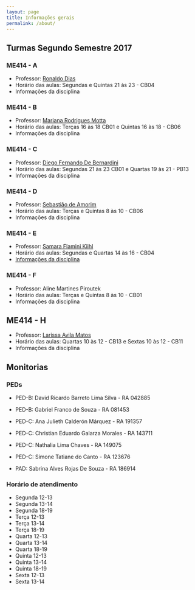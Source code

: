 ```yaml
---
layout: page
title: Informações gerais
permalink: /about/
---
```


## Turmas Segundo Semestre 2017

### ME414 - A

* Professor: [Ronaldo Dias](http://www.ime.unicamp.br/~dias/)
* Horário das aulas: Segundas e Quintas 21 às 23 - CB04
* Informações da disciplina

### ME414 - B

* Professor: [Mariana Rodrigues Motta](http://www.ime.unicamp.br/~marianar/)
* Horário das aulas: Terças 16 às 18 CB01 e Quintas 16 às 18 - CB06
* Informações da disciplina


### ME414 - C

* Professor: [Diego Fernando De Bernardini](http://www.ime.unicamp.br/~bernardini/)
* Horário das aulas: Segundas 21 às 23 CB01 e Quartas 19 às 21 - PB13
* Informações da disciplina 



### ME414 - D

* Professor: [Sebastião de Amorim](http://www.ime.unicamp.br/~amorim/)
* Horário das aulas: Terças e Quintas 8 às 10 - CB06
* Informações da disciplina


### ME414 - E

* Professor: [Samara Flamini Kiihl](http://www.ime.unicamp.br/~samara/)
* Horário das aulas: Segundas e Quartas 14 às 16 - CB04
* [Informações da disciplina](http://www.ggte.unicamp.br/eam/course/view.php?id=4724)

### ME414 - F

* Professor: Aline Martines Piroutek
* Horário das aulas: Terças e Quintas 8 às 10 - CB01
* Informações da disciplina

## ME414 - H

* Professor: [Larissa Avila Matos](http://www.ime.unicamp.br/departamentos/estatistica/corpo-docente#)
* Horário das aulas: Quartas 10 às 12 - CB13 e Sextas 10 às 12 - CB11
* Informações da disciplina

## Monitorias

### PEDs

* PED-B: David Ricardo Barreto Lima Silva - RA 042885

* PED-B: Gabriel Franco de Souza - RA 081453

* PED-C: Ana Julieth Calderón Márquez - RA 191357    

* PED-C: Christian Eduardo Galarza Morales - RA 143711

* PED-C: Nathalia Lima Chaves - RA 149075

* PED-C: Simone Tatiane do Canto - RA 123676

* PAD: Sabrina Alves Rojas De Souza - RA 186914

### Horário de atendimento

* Segunda 12-13
* Segunda 13-14
* Segunda 18-19
* Terça 12-13
* Terça 13-14
* Terça 18-19
* Quarta 12-13
* Quarta 13-14
* Quarta 18-19
* Quinta 12-13
* Quinta 13-14
* Quinta 18-19
* Sexta 12-13
* Sexta 13-14


